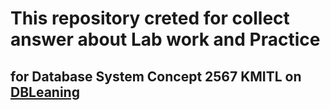 
# This repository creted for collect answer about Lab work and Practice
## for Database System Concept 2567 KMITL on [DBLeaning](https://dblearning.it.kmitl.ac.th/)
